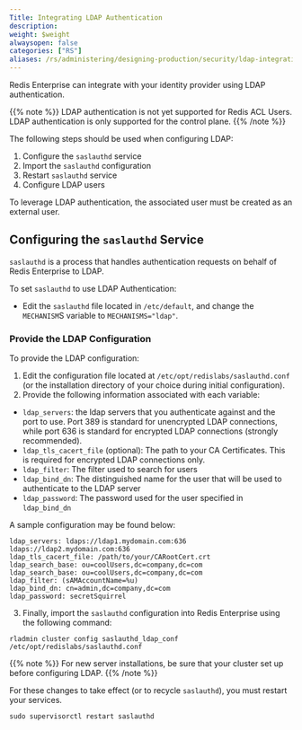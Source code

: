```yaml
---
Title: Integrating LDAP Authentication
description:
weight: $weight
alwaysopen: false
categories: ["RS"]
aliases: /rs/administering/designing-production/security/ldap-integration/
---
```


Redis Enterprise can integrate with your identity provider using LDAP authentication. 

{{% note %}}
LDAP authentication is not yet supported for Redis ACL Users. LDAP authentication is only supported for the control plane.
{{% /note %}}

The following steps should be used when configuring LDAP:
1. Configure the `saslauthd` service
1. Import the `saslauthd` configuration
1. Restart `saslauthd` service
1. Configure LDAP users

To leverage LDAP authentication, the associated user must be created as an external user.

## Configuring the `saslauthd` Service 

`saslauthd` is a process that handles authentication requests on behalf of Redis Enterprise to LDAP.  

To set `saslauthd` to use LDAP Authentication:

- Edit the `saslauthd` file located in `/etc/default`, and change the `MECHANISM`S variable to `MECHANISMS="ldap"`.

### Provide the LDAP Configuration

To provide the LDAP configuration:

1. Edit the configuration file located at `/etc/opt/redislabs/saslauthd.conf` (or the installation directory of your choice during initial configuration).
2. Provide the following information associated with each variable:

- `ldap_servers`: the ldap servers that you authenticate against and the port to use. Port 389 is standard for unencrypted LDAP connections, while port 636 is standard for encrypted LDAP connections (strongly recommended).
- `ldap_tls_cacert_file` (optional): The path to your CA Certificates. This is required for encrypted LDAP connections only.
- `ldap_filter`: The filter used to search for users
- `ldap_bind_dn`: The distinguished name for the user that will be used to authenticate to the LDAP server
- `ldap_password`: The password used for the user specified in `ldap_bind_dn`

A sample configuration may be found below:

```src
ldap_servers: ldaps://ldap1.mydomain.com:636 ldaps://ldap2.mydomain.com:636
ldap_tls_cacert_file: /path/to/your/CARootCert.crt
ldap_search_base: ou=coolUsers,dc=company,dc=com
ldap_search_base: ou=coolUsers,dc=company,dc=com
ldap_filter: (sAMAccountName=%u)
ldap_bind_dn: cn=admin,dc=company,dc=com
ldap_password: secretSquirrel
```

3. Finally, import the `saslauthd` configuration into Redis Enterprise using the following command:

```src
rladmin cluster config saslauthd_ldap_conf /etc/opt/redislabs/saslauthd.conf
```

{{% note %}}
For new server installations, be sure that your cluster set up before configuring LDAP.
{{% /note %}}

For these changes to take effect (or to recycle `saslauthd`), you must restart your services.

```src
sudo supervisorctl restart saslauthd
```

